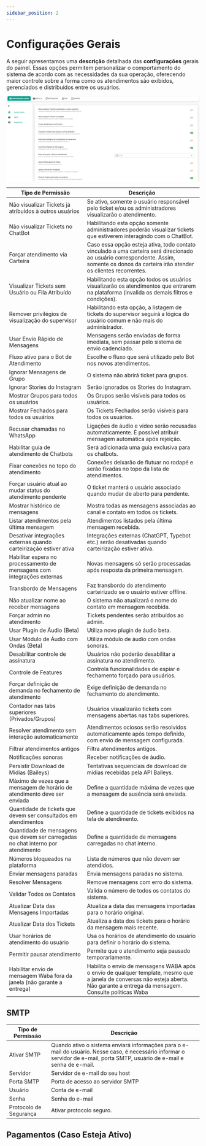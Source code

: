 ```yaml
---
sidebar_position: 2
---
```


# Configurações Gerais

A seguir apresentamos uma **descrição** detalhada das **configurações** gerais do painel.
Essas opções permitem personalizar o comportamento do sistema de acordo com as necessidades da sua operação, oferecendo maior controle sobre a forma como os atendimentos são exibidos, gerenciados e distribuídos entre os usuários.

![alt text](image.png)

| Tipo de Permissão | Descrição |
|-------------------|-----------|
| Não visualizar Tickets já atribuídos à outros usuários | Se ativo, somente o usuário responsável pelo ticket e/ou os administradores visualizarão o atendimento. |
| Não visualizar Tickets no ChatBot | Habilitando esta opção somente administradores poderão visualizar tickets que estiverem interagindo com o ChatBot. |
| Forçar atendimento via Carteira | Caso essa opção esteja ativa, todo contato vinculado a uma carteira será direcionado ao usuário correspondente. Assim, somente os donos da carteira irão atender os clientes recorrentes. |
| Visualizar Tickets sem Usuário ou Fila Atribuído | Habilitando esta opção todos os usuários visualizarão os atendimentos que entrarem na plataforma (invalida os demais filtros e condições). |
| Remover privilégios de visualização do supervisor | Habilitando esta opção, a listagem de tickets do supervisor seguirá a lógica do usuário comum e não mais do administrador. |
| Usar Envio Rápido de Mensagens | Mensagens serão enviadas de forma imediata, sem passar pelo sistema de envio cadenciado. |
| Fluxo ativo para o Bot de Atendimento | Escolhe o fluxo que será utilizado pelo Bot nos novos atendimentos. |
| Ignorar Mensagens de Grupo | O sistema não abrirá ticket para grupos. |
| Ignorar Stories do Instagram | Serão ignorados os Stories do Instagram. |
| Mostrar Grupos para todos os usuários | Os Grupos serão visíveis para todos os usuários. |
| Mostrar Fechados para todos os usuários | Os Tickets Fechados serão visíveis para todos os usuários. |
| Recusar chamadas no WhatsApp | Ligações de áudio e vídeo serão recusadas automaticamente. É possível atribuir mensagem automática após rejeição. |
| Habilitar guia de atendimento de Chatbots | Será adicionada uma guia exclusiva para os chatbots. |
| Fixar conexões no topo do atendimento | Conexões deixarão de flutuar no rodapé e serão fixadas no topo da lista de atendimentos. |
| Forçar usuário atual ao mudar status do atendimento pendente | O ticket manterá o usuário associado quando mudar de aberto para pendente. |
| Mostrar histórico de mensagens | Mostra todas as mensagens associadas ao canal e contato em todos os tickets. |
| Listar atendimentos pela última mensagem | Atendimentos listados pela última mensagem recebida. |
| Desativar integrações externas quando carteirização estiver ativa | Integrações externas (ChatGPT, Typebot etc.) serão desativadas quando carteirização estiver ativa. |
| Habilitar espera no processamento de mensagens com integrações externas | Novas mensagens só serão processadas após resposta da primeira mensagem. |
| Transbordo de Mensagens | Faz transbordo do atendimento carteirizado se o usuário estiver offline. |
| Não atualizar nome ao receber mensagens | O sistema não atualizará o nome do contato em mensagem recebida. |
| Forçar admin no atendimento | Tickets pendentes serão atribuídos ao admin. |
| Usar Plugin de Áudio (Beta) | Utiliza novo plugin de áudio beta. |
| Usar Módulo de Áudio com Ondas (Beta) | Utiliza módulo de áudio com ondas sonoras. |
| Desabilitar controle de assinatura | Usuários não poderão desabilitar a assinatura no atendimento. |
| Controle de Features | Controla funcionalidades de espiar e fechamento forçado para usuários. |
| Forçar definição de demanda no fechamento de atendimento | Exige definição de demanda no fechamento do atendimento. |
| Contador nas tabs superiores (Privados/Grupos) | Usuários visualizarão tickets com mensagens abertas nas tabs superiores. |
| Resolver atendimento sem interação automaticamente | Atendimentos ociosos serão resolvidos automaticamente após tempo definido, com envio de mensagem configurada. |
| Filtrar atendimentos antigos | Filtra atendimentos antigos. |
| Notificações sonoras | Receber notificações de áudio. |
| Persistir Download de Mídias (Baileys) | Tentativas sequenciais de download de mídias recebidas pela API Baileys. |
| Máximo de vezes que a mensagem de horário de atendimento deve ser enviada | Define a quantidade máxima de vezes que a mensagem de ausência será enviada. |
| Quantidade de tickets que devem ser consultados em atendimentos | Define a quantidade de tickets exibidos na tela de atendimento. |
| Quantidade de mensagens que devem ser carregadas no chat interno por atendimento | Define a quantidade de mensagens carregadas no chat interno. |
| Números bloqueados na plataforma | Lista de números que não devem ser atendidos. |
| Enviar mensagens paradas | Envia mensagens paradas no sistema. |
| Resolver Mensagens | Remove mensagens com erro do sistema. |
| Validar Todos os Contatos | Valida o número de todos os contatos do sistema. |
| Atualizar Data das Mensagens Importadas | Atualiza a data das mensagens importadas para o horário original. |
| Atualizar Data dos Tickets | Atualiza a data dos tickets para o horário da mensagem mais recente. |
| Usar horários de atendimento do usuário | Usa os horários de atendimento do usuário para definir o horário do sistema. |
| Permitir pausar atendimento | Permite que o atendimento seja pausado temporariamente. |
| Habilitar envio de mensagem Waba fora da janela (não garante a entrega) | Habilita o envio de mensagens WABA após o envio de qualquer template, mesmo que a janela de conversas não esteja aberta. Não garante a entrega da mensagem. Consulte políticas Waba |

## SMTP

| Tipo de Permissão         | Descrição |
|----------------------------|----------------------------------------| 
| Ativar SMTP   | Quando ativo o sistema enviará informações para o e-mail do usuário. Nesse caso, é necessário informar o servidor de e-mail, porta SMTP, usuário de e-mail e senha de e-mail. |
| Servidor               | Servidor de e-mail do seu host |
| Porta SMTP             | Porta de acesso ao servidor SMTP |
| Usuário                | Conta de e-mail |
| Senha                  | Senha do e-mail |
| Protocolo de Segurança | Ativar protocolo seguro. |


## Pagamentos (Caso Esteja Ativo)